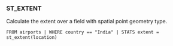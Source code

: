 <!--
This is generated by ESQL's AbstractFunctionTestCase. Do no edit it. See ../README.md for how to regenerate it.
-->

### ST_EXTENT
Calculate the extent over a field with spatial point geometry type.

```
FROM airports | WHERE country == "India" | STATS extent = st_extent(location)
```
